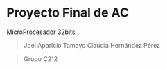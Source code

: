 # Proyecto Final de AC
 MicroProcesador 32bits

 > Joel Aparicio Tamayo
 > Claudia Hernández Pérez

 > Grupo C212
